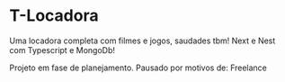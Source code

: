 # T-Locadora
Uma locadora completa com filmes e jogos, saudades tbm! Next e Nest com Typescript e MongoDb!

Projeto em fase de planejamento.
Pausado por motivos de: Freelance
